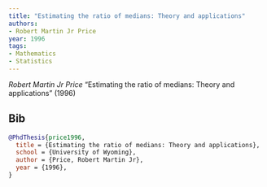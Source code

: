 ```yaml
---
title: "Estimating the ratio of medians: Theory and applications"
authors:
- Robert Martin Jr Price
year: 1996
tags:
- Mathematics
- Statistics
---
```


<i>Robert Martin Jr Price</i> <span title="">“Estimating the ratio of medians: Theory and applications”</span> (1996) 

## Bib

```bib
@PhdThesis{price1996,
  title = {Estimating the ratio of medians: Theory and applications},
  school = {University of Wyoming},
  author = {Price, Robert Martin Jr},
  year = {1996},
}
```

